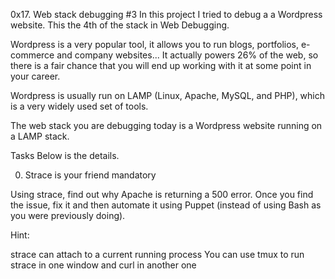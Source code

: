 0x17. Web stack debugging #3
In this project I tried to debug a a Wordpress website. This the 4th of the stack in Web Debugging.

Wordpress is a very popular tool, it allows you to run blogs, portfolios, e-commerce and company websites... It actually powers 26% of the web, so there is a fair chance that you will end up working with it at some point in your career.

Wordpress is usually run on LAMP (Linux, Apache, MySQL, and PHP), which is a very widely used set of tools.

The web stack you are debugging today is a Wordpress website running on a LAMP stack.

Tasks
Below is the details.

0. Strace is your friend
mandatory



Using strace, find out why Apache is returning a 500 error. Once you find the issue, fix it and then automate it using Puppet (instead of using Bash as you were previously doing).

Hint:

strace can attach to a current running process
You can use tmux to run strace in one window and curl in another one
